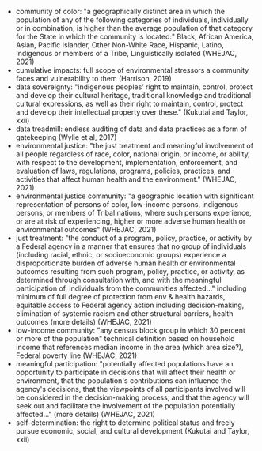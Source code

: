 * community of color: "a geographically distinct area in which the population of any of the following categories of individuals, individually or in combination, is higher than the average population of that category for the State in which the community is located:" Black, African America, Asian, Pacific Islander, Other Non-White Race, Hispanic, Latino, Indigenous or members of a Tribe, Linguistically isolated (WHEJAC, 2021)
* cumulative impacts:  full scope of environmental stressors a community faces and vulnerability to them (Harrison, 2019)
* data sovereignty: "indigenous peoples’ right to maintain, control, protect and develop their cultural heritage, traditional knowledge and traditional cultural expressions, as well as their right to maintain, control, protect and develop their intellectual property over these." (Kukutai and Taylor, xxii)
* data treadmill: endless auditing of data and data practices as a form of gatekeeping (Wylie et al, 2017)
* environmental justice: "the just treatment and meaningful involvement of all people regardless of race, color, national origin, or income, or ability, with respect to the development, implementation, enforcement, and evaluation of laws, regulations, programs, policies, practices, and activities that affect human health and the environment." (WHEJAC, 2021)
* environmental justice community: "a geographic location with significant representation of persons of color, low-income persons, indigenous persons, or members of Tribal nations, where such persons experience, or are at risk of experiencing, higher or more adverse human health or environmental outcomes" (WHEJAC, 2021)
* just treatment: "the conduct of a program, policy, practice, or activity by a Federal agency in a manner that ensures that no group of individuals (including racial, ethnic, or socioeconomic groups) experience a disproportionate burden of adverse human health or environmental outcomes resulting from such program, policy, practice, or activity, as determined through consultation with, and with the meaningful participation of, individuals from the communities affected..." including minimum of full degree of protection from env & health hazards, equitable access to Federal agency action including decision-making, elimination of systemic racism and other structural barriers, health outcomes (more details) (WHEJAC, 2021)
* low-income community: "any census block group in which 30 percent or more of the population" technical definition based on household income that references median income in the area (which area size?), Federal poverty line (WHEJAC, 2021)
* meaningful participation: "potentially affected populations have an opportunity to participate in decisions that will affect their health or environment, that the population's contributions can influence the agency's decisions, that the viewpoints of all participants involved will be considered in the decision-making process, and that the agency will seek out and facilitate the involvement of the population potentially affected..." (more details) (WHEJAC, 2021)
* self-determination: the right to determine political status and freely pursue economic, social, and cultural development (Kukutai and Taylor, xxii)
